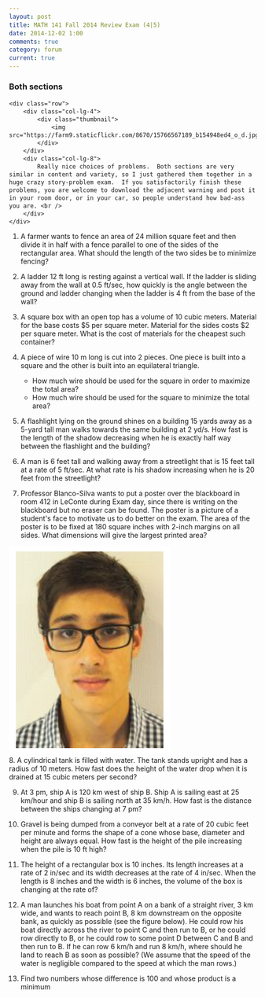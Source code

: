 ```yaml
---
layout: post
title: MATH 141 Fall 2014 Review Exam (4|5)
date: 2014-12-02 1:00
comments: true
category: forum
current: true
---
```


<div class="well">
	<h3>Both sections</h3>

	<div class="row">
		<div class="col-lg-4">
			<div class="thumbnail">
				<img src="https://farm9.staticflickr.com/8670/15766567189_b154948ed4_o_d.jpg">
			</div>
		</div>
		<div class="col-lg-8"> 
			Really nice choices of problems.  Both sections are very similar in content and variety, so I just gathered them together in a huge crazy story-problem exam.  If you satisfactorily finish these problems, you are welcome to download the adjacent warning and post it in your room door, or in your car, so people understand how bad-ass you are. <br />
		</div>
	</div>
</div>

1. A farmer wants to fence an area of 24 million square feet and then divide it in half with a fence parallel to one of the sides of the rectangular area. What should the length of the two sides be to minimize fencing? 

2. A ladder 12 ft long is resting against a vertical wall. If the ladder is sliding away from the wall at 0.5 ft/sec, how quickly is the angle between the ground and ladder changing when the ladder is 4 ft from the base of the wall? 

3. A square box with an open top has a volume of 10 cubic meters. Material for the base costs $5 per square meter. Material for the sides costs $2 per square meter. What is the cost of materials for the cheapest such container? 

4. A piece of wire 10 m long is cut into 2 pieces. One piece is built into a square and the other is built into an equilateral triangle. 
	* How much wire should be used for the square in order to maximize the total area?
	* How much wire should be used for the square to minimize the total area? 


5. A flashlight lying on the ground shines on a building 15 yards away as a 5-yard tall man walks towards the same building at 2 yd/s. How fast is the length of the shadow decreasing when he is exactly half way between the flashlight and the building? 

6. A man is 6 feet tall and walking away from a streetlight that is 15 feet tall at a rate of 5 ft/sec.  At what rate is his shadow increasing when he is 20 feet from the streetlight?

7. Professor Blanco-Silva wants to put a poster over the blackboard in room 412 in LeConte during Exam day, since there is writing on the blackboard but no eraser can be found. The poster is a picture of a student's face to motivate us to do better on the exam. The area of the poster is to be fixed at 180 square inches with 2-inch margins on all sides. What dimensions will give the largest printed area? 
<div class="row">
	<div class="col-lg-4"> </div>
	<div class="col-lg-4">
		<div class="thumbnail">
			<img src="/images/pedro.png">
		</div>
	</div>
	<div class="col-lg-4"> </div>
</div>
8. A cylindrical tank is filled with water. The tank stands upright and has a radius of 10 meters. How fast does the height of the water drop when it is drained at 15 cubic meters per second?

9. At 3 pm, ship A is 120 km west of ship B. Ship A is sailing east at 25 km/hour and ship B is sailing north at 35 km/h. How fast is the distance between the ships changing at 7 pm?

10. Gravel is being dumped from a conveyor belt at a rate of  20 cubic feet per minute and forms the shape of a cone whose base, diameter and height are always equal. How fast is the height of the pile increasing when the pile is 10 ft high?

11. The height of a rectangular box is 10 inches.  Its length increases at a rate of 2 in/sec and its width decreases at the rate of 4 in/sec.  When the length is 8 inches and the width is 6 inches, the volume of the box is changing at the rate of? 

12.	A man launches his boat from point A on a bank of a straight river, 3 km wide, and wants to reach point B, 8 km downstream on the opposite bank, as quickly as possible (see the figure below). He could row his boat directly across the river to point C and then run to B, or he could row directly to B, or he could row to some point D between C and B and then run to B. If he can row 6 km/h and run 8 km/h, where should he land to reach B as soon as possible? (We assume that the speed of the water is negligible compared to the speed at which the man rows.)

13. Find two numbers whose difference is 100 and whose product is a minimum